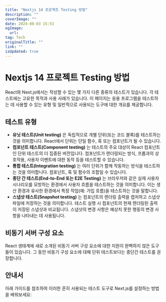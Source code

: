 ```yaml
---
title: "Nextjs 14 프로젝트 Testing 방법"
description: ""
coverImage: ""
date: 2024-08-03 15:53
ogImage:
  url:
tag: Tech
originalTitle: ""
link: ""
isUpdated: true
---
```


# Nextjs 14 프로젝트 Testing 방법

React와 Next.js에서는 작성할 수 있는 몇 가지 다른 종류의 테스트가 있습니다. 각 테스트에는 고유한 목적과 사용 사례가 있습니다. 이 페이지는 응용 프로그램을 테스트하는 데 사용할 수 있는 유형 및 일반적으로 사용되는 도구에 대한 개요를 제공합니다.

## 테스트 유형

- **유닛 테스트(Unit testing)** 은 독립적으로 개별 단위(또는 코드 블록)를 테스트하는 것을 의미합니다. React에서 단위는 단일 함수, 훅 또는 컴포넌트가 될 수 있습니다.
- **컴포넌트 테스트(Component testing)** 는 테스트의 주요 대상이 React 컴포넌트인 단위 테스트의 더 집중된 버전입니다. 컴포넌트가 렌더링되는 방식, 프롭과의 상호작용, 사용자 이벤트에 대한 동작 등을 테스트할 수 있습니다.
- **통합 테스트(Integration testing)** 는 여러 단위가 함께 작동하는 방식을 테스트하는 것을 의미합니다. 컴포넌트, 훅 및 함수의 조합일 수 있습니다.
- **종단 간 테스트(End-to-End 또는 E2E Testing)** 는 브라우저와 같은 실제 사용자 시나리오를 모방하는 환경에서 사용자 흐름을 테스트하는 것을 의미합니다. 이는 생산 환경과 유사한 환경에서 특정 작업(예: 가입 흐름)을 테스트하는 것을 말합니다.
- **스냅샷 테스트(Snapshot testing)** 는 컴포넌트의 렌더링 출력을 캡처하고 스냅샷 파일에 저장하는 것을 의미합니다. 테스트 실행 시 컴포넌트의 현재 렌더링된 출력이 저장된 스냅샷과 비교됩니다. 스냅샷의 변경 사항은 예상치 못한 행동의 변경 사항을 나타내는 데 사용됩니다.

<!-- seedividend - 사각형 -->

<ins class="adsbygoogle"
     style="display:block"
     data-ad-client="ca-pub-4877378276818686"
     data-ad-slot="1898504329"
     data-ad-format="auto"
     data-full-width-responsive="true"></ins>

<script>
     (adsbygoogle = window.adsbygoogle || []).push({});
</script>

## 비동기 서버 구성 요소

React 생태계에 새로 소개된 비동기 서버 구성 요소에 대한 지원이 완벽하지 않은 도구들이 있습니다. 그 동안 비동기 구성 요소에 대해 단위 테스트보다는 종단간 테스트를 권장합니다.

## 안내서

아래 가이드를 참조하여 이러한 흔히 사용되는 테스트 도구로 Next.js를 설정하는 방법을 배워보세요:

<!-- seedividend - 사각형 -->

<ins class="adsbygoogle"
     style="display:block"
     data-ad-client="ca-pub-4877378276818686"
     data-ad-slot="1898504329"
     data-ad-format="auto"
     data-full-width-responsive="true"></ins>

<script>
     (adsbygoogle = window.adsbygoogle || []).push({});
</script>
